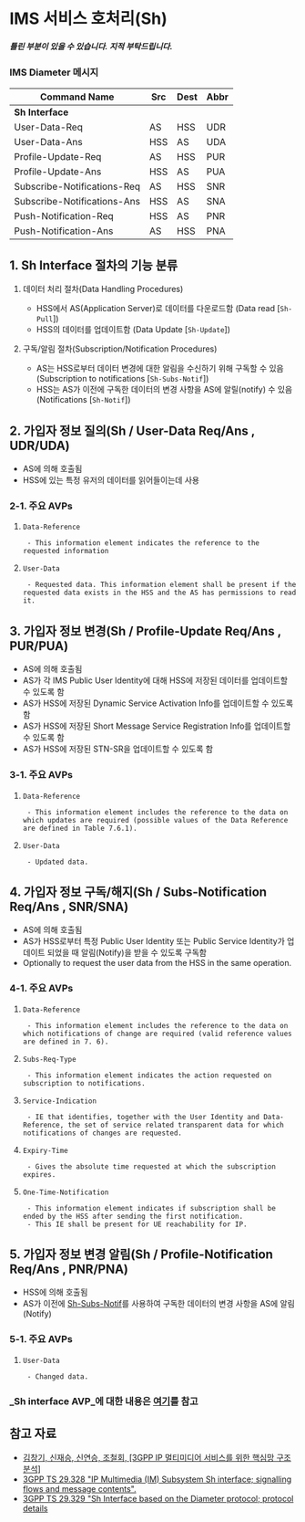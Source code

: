 # IMS 서비스 호처리(Sh)

##### _틀린 부분이 있을 수 있습니다. 지적 부탁드립니다._

### IMS Diameter 메시지
|Command Name          |Src   |Dest  |Abbr|
|----------------------|------|------|----|
|**Sh Interface**||||
|User-Data-Req         |AS    |HSS   |UDR|
|User-Data-Ans         |HSS   |AS    |UDA|
|Profile-Update-Req    |AS    |HSS   |PUR|
|Profile-Update-Ans    |HSS   |AS    |PUA|
|Subscribe-Notifications-Req|AS |HSS |SNR|
|Subscribe-Notifications-Ans|HSS|AS  |SNA|
|Push-Notification-Req |HSS   |AS    |PNR|
|Push-Notification-Ans |AS    |HSS   |PNA|

## 1. Sh Interface 절차의 기능 분류

1. 데이터 처리 절차(Data Handling Procedures)

    - HSS에서 AS(Application Server)로 데이터를 다운로드함 (Data read [`Sh-Pull`])
    - HSS의 데이터를 업데이트함 (Data Update [`Sh-Update`])

2. 구독/알림 절차(Subscription/Notification Procedures)

    - AS는 HSS로부터 데이터 변경에 대한 알림을 수신하기 위해 구독할 수 있음 (Subscription to notifications [`Sh-Subs-Notif`])
    - HSS는 AS가 이전에 구독한 데이터의 변경 사항을 AS에 알릴(notify) 수 있음 (Notifications [`Sh-Notif`])

## 2. 가입자 정보 질의(Sh / User-Data Req/Ans , UDR/UDA)

- AS에 의해 호출됨
- HSS에 있는 특정 유저의 데이터를 읽어들이는데 사용

### 2-1. 주요 AVPs

1. `Data-Reference`
    
        - This information element indicates the reference to the requested information

2. `User-Data`

        - Requested data. This information element shall be present if the requested data exists in the HSS and the AS has permissions to read it.

## 3. 가입자 정보 변경(Sh / Profile-Update Req/Ans , PUR/PUA)

- AS에 의해 호출됨
- AS가 각 IMS Public User Identity에 대해 HSS에 저장된 데이터를 업데이트할 수 있도록 함
- AS가 HSS에 저장된 Dynamic Service Activation Info를 업데이트할 수 있도록 함
- AS가 HSS에 저장된 Short Message Service Registration Info를 업데이트할 수 있도록 함
- AS가 HSS에 저장된 STN-SR을 업데이트할 수 있도록 함

### 3-1. 주요 AVPs

1. `Data-Reference`

        - This information element includes the reference to the data on which updates are required (possible values of the Data Reference are defined in Table 7.6.1).

2. `User-Data`

        - Updated data.

## 4. 가입자 정보 구독/해지(Sh / Subs-Notification Req/Ans , SNR/SNA)

- AS에 의해 호출됨
- AS가 HSS로부터 특정 Public User Identity 또는 Public Service Identity가 업데이트 되었을 때 알림(Notify)을 받을 수 있도록 구독함
- Optionally to request the user data from the HSS in the same operation.

### 4-1. 주요 AVPs

1. `Data-Reference`

        - This information element includes the reference to the data on which notifications of change are required (valid reference values are defined in 7. 6).

2. `Subs-Req-Type`

        - This information element indicates the action requested on subscription to notifications.

3. `Service-Indication`

        - IE that identifies, together with the User Identity and Data-Reference, the set of service related transparent data for which notifications of changes are requested.

4. `Expiry-Time`

        - Gives the absolute time requested at which the subscription expires.

5. `One-Time-Notification`

        - This information element indicates if subscription shall be ended by the HSS after sending the first notification.
        - This IE shall be present for UE reachability for IP.


## 5. 가입자 정보 변경 알림(Sh / Profile-Notification Req/Ans , PNR/PNA)

- HSS에 의해 호출됨
- AS가 이전에 [Sh-Subs-Notif](#4-가입자-정보-구독해지sh--subs-notification-reqans--snrsna)를 사용하여 구독한 데이터의 변경 사항을 AS에 알림(Notify)

### 5-1. 주요 AVPs

1. `User-Data`

        - Changed data.


### _Sh interface AVP_에 대한 내용은 [여기](Sh_interface_AVPs.md)를 참고


## 참고 자료
- [김창기, 신재승, 신연승, 조철회, [3GPP IP 멀티미디어 서비스를 위한 핵심망 구조 분석]](https://ettrends.etri.re.kr/ettrends/75/0905000333/)
- [3GPP TS 29.328 "IP Multimedia (IM) Subsystem Sh interface; signalling flows and message contents".](https://portal.3gpp.org/desktopmodules/Specifications/SpecificationDetails.aspx?specificationId=1706)
- [3GPP TS 29.329 "Sh Interface based on the Diameter protocol; protocol details](https://portal.3gpp.org/desktopmodules/Specifications/SpecificationDetails.aspx?specificationId=1707)
